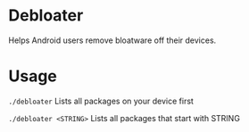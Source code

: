 # Debloater
Helps Android users remove bloatware off their devices.

# Usage
```./debloater```
Lists all packages on your device first

```./debloater <STRING>```
Lists all packages that start with STRING
